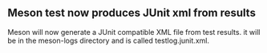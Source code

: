 ## Meson test now produces JUnit xml from results

Meson will now generate a JUnit compatible XML file from test results. it
will be in the meson-logs directory and is called testlog.junit.xml.
